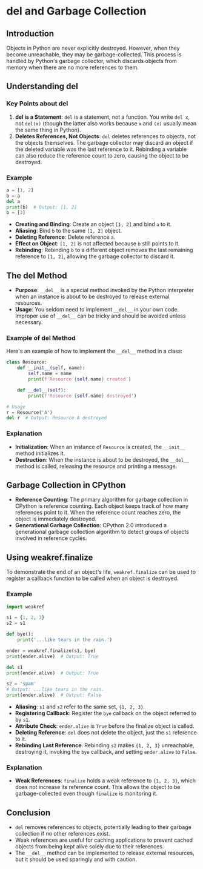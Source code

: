 # del and Garbage Collection

## Introduction

Objects in Python are never explicitly destroyed. However, when they become unreachable, they may be garbage-collected. This process is handled by Python's garbage collector, which discards objects from memory when there are no more references to them.

## Understanding del

### Key Points about del

1. **del is a Statement**: `del` is a statement, not a function. You write `del x`, not `del(x)` (though the latter also works because `x` and `(x)` usually mean the same thing in Python).
2. **Deletes References, Not Objects**: `del` deletes references to objects, not the objects themselves. The garbage collector may discard an object if the deleted variable was the last reference to it. Rebinding a variable can also reduce the reference count to zero, causing the object to be destroyed.

### Example

```python
a = [1, 2]
b = a
del a
print(b)  # Output: [1, 2]
b = [3]
```

- **Creating and Binding**: Create an object `[1, 2]` and bind `a` to it.
- **Aliasing**: Bind `b` to the same `[1, 2]` object.
- **Deleting Reference**: Delete reference `a`.
- **Effect on Object**: `[1, 2]` is not affected because `b` still points to it.
- **Rebinding**: Rebinding `b` to a different object removes the last remaining reference to `[1, 2]`, allowing the garbage collector to discard it.

## The __del__ Method

- **Purpose**: `__del__` is a special method invoked by the Python interpreter when an instance is about to be destroyed to release external resources.
- **Usage**: You seldom need to implement `__del__` in your own code. Improper use of `__del__` can be tricky and should be avoided unless necessary.

### Example of __del__ Method

Here's an example of how to implement the `__del__` method in a class:

```python
class Resource:
    def __init__(self, name):
        self.name = name
        print(f'Resource {self.name} created')

    def __del__(self):
        print(f'Resource {self.name} destroyed')

# Usage
r = Resource('A')
del r  # Output: Resource A destroyed
```

### Explanation

- **Initialization**: When an instance of `Resource` is created, the `__init__` method initializes it.
- **Destruction**: When the instance is about to be destroyed, the `__del__` method is called, releasing the resource and printing a message.

## Garbage Collection in CPython

- **Reference Counting**: The primary algorithm for garbage collection in CPython is reference counting. Each object keeps track of how many references point to it. When the reference count reaches zero, the object is immediately destroyed.
- **Generational Garbage Collection**: CPython 2.0 introduced a generational garbage collection algorithm to detect groups of objects involved in reference cycles.

## Using weakref.finalize

To demonstrate the end of an object's life, `weakref.finalize` can be used to register a callback function to be called when an object is destroyed.

### Example

```python
import weakref

s1 = {1, 2, 3}
s2 = s1

def bye():
    print('...like tears in the rain.')

ender = weakref.finalize(s1, bye)
print(ender.alive)  # Output: True

del s1
print(ender.alive)  # Output: True

s2 = 'spam'
# Output: ...like tears in the rain.
print(ender.alive)  # Output: False
```

- **Aliasing**: `s1` and `s2` refer to the same set, `{1, 2, 3}`.
- **Registering Callback**: Register the `bye` callback on the object referred to by `s1`.
- **Attribute Check**: `ender.alive` is `True` before the finalize object is called.
- **Deleting Reference**: `del` does not delete the object, just the `s1` reference to it.
- **Rebinding Last Reference**: Rebinding `s2` makes `{1, 2, 3}` unreachable, destroying it, invoking the `bye` callback, and setting `ender.alive` to `False`.

### Explanation

- **Weak References**: `finalize` holds a weak reference to `{1, 2, 3}`, which does not increase its reference count. This allows the object to be garbage-collected even though `finalize` is monitoring it.

## Conclusion

- `del` removes references to objects, potentially leading to their garbage collection if no other references exist.
- Weak references are useful for caching applications to prevent cached objects from being kept alive solely due to their references.
- The `__del__` method can be implemented to release external resources, but it should be used sparingly and with caution.

